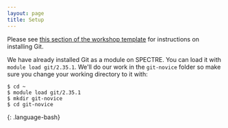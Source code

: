 ```yaml
---
layout: page
title: Setup
---
```


Please see [this section of the workshop template][workshop-setup]
for instructions on installing Git.

We have already installed Git as a module on SPECTRE. You can load it with `module load git/2.35.1`. We'll do our work in the `git-novice` folder so make sure you change your working directory to it with:

~~~
$ cd ~
$ module load git/2.35.1
$ mkdir git-novice
$ cd git-novice
~~~
{: .language-bash}

[workshop-setup]: https://carpentries.github.io/workshop-template/#git
